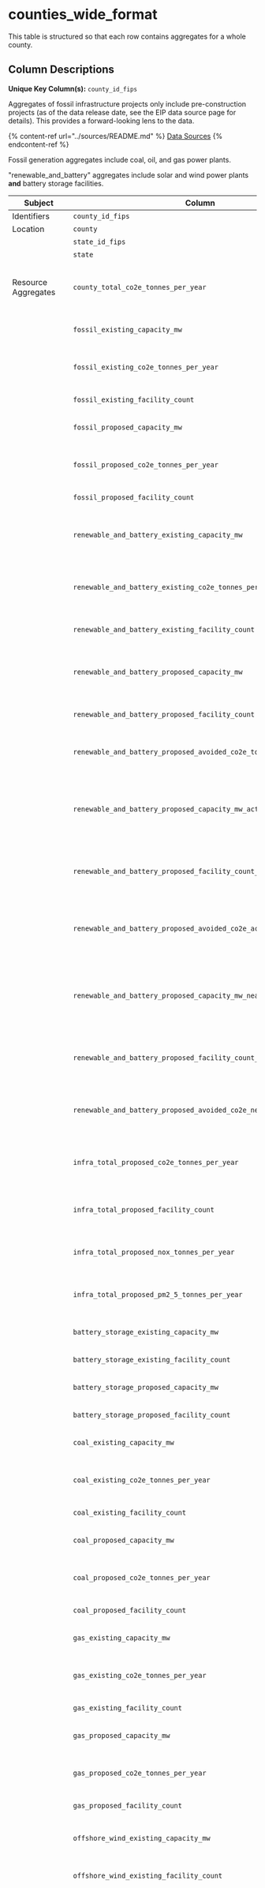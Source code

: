 # counties_wide_format

This table is structured so that each row contains aggregates for a whole county.

## Column Descriptions

**Unique Key Column(s):** `county_id_fips`

Aggregates of fossil infrastructure projects only include pre-construction projects (as of the data release date, see the EIP data source page for details). This provides a forward-looking lens to the data.

{% content-ref url="../sources/README.md" %}
[Data Sources](../sources/README.md)
{% endcontent-ref %}

Fossil generation aggregates include coal, oil, and gas power plants.

"renewable_and_battery" aggregates include solar and wind power plants **and** battery storage facilities.

|Subject|Column|Description|Source|Notes|
|----|----|----|----|----|
|Identifiers|`county_id_fips`|County FIPS ID|Census||
|Location|`county`|County name|Census||
||`state_id_fips`|State FIPS ID|Census||
||`state`|US State name|Census||
|Resource Aggregates|`county_total_co2e_tonnes_per_year`|Total CO2e emissions, across all sources and both proposed and existing, in metric tonnes per year.|PUDL, LBNL, EIP||
||`fossil_existing_capacity_mw`|Generation capacity, in megawatts, of existing fossil power plants.|PUDL||
||`fossil_existing_co2e_tonnes_per_year`|Annual CO2 equivalent emissions from existing fossil power plants, in metric tonnes.|derived from PUDL||
||`fossil_existing_facility_count`|Number of existing fossil power plants.|PUDL||
||`fossil_proposed_capacity_mw`|Generation capacity, in megawatts, of proposed fossil power plants.|LBNL||
||`fossil_proposed_co2e_tonnes_per_year`|Annual CO2 equivalent emissions from proposed fossil power plants, in metric tonnes.|derived from LBNL||
||`fossil_proposed_facility_count`|Number of proposed fossil power plants.|LBNL||
||`renewable_and_battery_existing_capacity_mw`|Combined generation and storage capacity, in megawatts, of existing renewable power and storage facilities.|PUDL||
||`renewable_and_battery_existing_co2e_tonnes_per_year`|Annual CO2 equivalent emissions from renewable generation and battery storage facilities, in metric tonnes.|derived from PUDL||
||`renewable_and_battery_existing_facility_count`|Number of existing renewable generation or battery storage facilities.|PUDL||
||`renewable_and_battery_proposed_capacity_mw`|Combined generation and storage capacity, in megawatts, of proposed renewable power and storage facilities.|LBNL||
||`renewable_and_battery_proposed_facility_count`|Number of proposed renewable generation or battery storage facilities.|LBNL||
||`renewable_and_battery_proposed_avoided_co2e_tonnes_per_year`|Estimated avoided CO2 equivalent emissions of proposed projects, in metric tonnes per year.|EPA AVERT||
||`renewable_and_battery_proposed_capacity_mw_actionable`|Combined generation and storage capacity, in megawatts, of proposed renewable power and storage facilities in the actionable stage of development.|derived from LBNL||
||`renewable_and_battery_proposed_facility_count_actionable`|Number of proposed renewable generation or battery storage facilities in the actionable stage of development.|derived from LBNL||
||`renewable_and_battery_proposed_avoided_co2e_actionable`|Estimated avoided CO2 equivalent emissions of proposed projects in the actionable stage of development, in metric tonnes per year.|EPA AVERT||
||`renewable_and_battery_proposed_capacity_mw_nearly_certain`|Combined generation and storage capacity, in megawatts, of proposed renewable power and storage facilities in the nearly completed stages of development.|derived from LBNL||
||`renewable_and_battery_proposed_facility_count_nearly_certain`|Number of proposed renewable generation or battery storage facilities in the nearly completed stages of development.|derived from LBNL||
||`renewable_and_battery_proposed_avoided_co2e_nearly_certain`|Estimated avoided CO2 equivalent emissions of proposed but nearly completed projects, in metric tonnes per year.|EPA AVERT||
||`infra_total_proposed_co2e_tonnes_per_year`|Annual CO2 equivalent emissions from all proposed fossil infrastructure projects, in metric tonnes.|EIP||
||`infra_total_proposed_facility_count`|Number of proposed fossil infrastructure facilities across all sectors.|EIP||
||`infra_total_proposed_nox_tonnes_per_year`|Annual NOx emissions from all proposed fossil infrastructure projects, in metric tonnes.|EIP||
||`infra_total_proposed_pm2_5_tonnes_per_year`|Annual PM2.5 emissions from all proposed fossil infrastructure projects, in metric tonnes.|EIP||
||`battery_storage_existing_capacity_mw`|Storage capacity, in megawatts, of existing battery storage facilities.|PUDL||
||`battery_storage_existing_facility_count`|Number of existing battery storage facilities.|PUDL||
||`battery_storage_proposed_capacity_mw`|Storage capacity, in megawatts, of proposed battery storage facilities.|LBNL||
||`battery_storage_proposed_facility_count`|Number of proposed battery storage facilities.|LBNL||
||`coal_existing_capacity_mw`|Generation capacity, in megawatts, of existing coal power plants.|PUDL||
||`coal_existing_co2e_tonnes_per_year`|Annual CO2 equivalent emissions from existing coal power plants, in metric tonnes.|derived from PUDL||
||`coal_existing_facility_count`|Number of existing coal power plants.|PUDL||
||`coal_proposed_capacity_mw`|Generation capacity, in megawatts, of proposed coal power plants.|LBNL||
||`coal_proposed_co2e_tonnes_per_year`|Annual CO2 equivalent emissions from proposed fossil power plants, in metric tonnes.|derived from LBNL||
||`coal_proposed_facility_count`|Number of proposed coal power plants.|LBNL||
||`gas_existing_capacity_mw`|Generation capacity, in megawatts, of existing gas power plants.|PUDL||
||`gas_existing_co2e_tonnes_per_year`|Annual CO2 equivalent emissions from existing gas power plants, in metric tonnes.|derived from PUDL||
||`gas_existing_facility_count`|Number of existing gas power plants.|PUDL||
||`gas_proposed_capacity_mw`|Generation capacity, in megawatts, of proposed gas power plants.|LBNL||
||`gas_proposed_co2e_tonnes_per_year`|Annual CO2 equivalent emissions from proposed gas power plants, in metric tonnes.|derived from LBNL||
||`gas_proposed_facility_count`|Number of proposed gas power plants.|LBNL||
||`offshore_wind_existing_capacity_mw`|Generation capacity, in megawatts, of existing offshore wind power plants.|PUDL||
||`offshore_wind_existing_facility_count`|Number of existing offshore wind power plants.|PUDL||
||`offshore_wind_proposed_capacity_mw`|Generation capacity, in megawatts, of propsed offshore wind power plants. When a wind farm has multiple cable landing locations, the capacity is split equally between landing locations. Note that this is the only proposed capacity column NOT sourced from LBNL.|original work||
||`offshore_wind_proposed_facility_count`|Number of proposed offshore wind power plants.|original work||
||`offshore_wind_proposed_avoided_co2e_tonnes_per_year`|Estimated avoided CO2 equivalent emissions of all proposed offshore wind projects, in metric tonnes per year.|EPA AVERT||
||`offshore_wind_capacity_mw_via_ports`|Total generation capacity, in megawatts, of propsed offshore wind power plants with an assembly/manufacturing port in this county. Capacity has NOT been split between multiple port locations, so the sum of this column is deliberately greater than total proposed offshore wind capacity.|original work||
||`offshore_wind_interest_type`|Describes the relationship of this county to offshore wind. One of `Proposed lease area`, `Contracted project`,  `Lease area in proximity`, or NULL.|original work||
||`offshore_wind_proposed_capacity_mw_actionable`|Total capacity, in megawatts, of proposed offshore wind facilities in the actionable stage of development.|original work||
||`offshore_wind_proposed_facility_count_actionable`|Number of proposed offshore wind projects in the actionable stage of development.|original work||
||`offshore_wind_proposed_avoided_co2e_actionable`|Estimated avoided CO2 equivalent emissions of proposed offshore wind projects in the actionable stage of development, in metric tonnes per year.|original work, EPA AVERT||
||`offshore_wind_proposed_capacity_mw_nearly_certain`|Total capacity, in megawatts, of nearly completed offshore wind facilities.|original work||
||`offshore_wind_proposed_facility_count_nearly_certain`|Number of nearly completed offshore wind facilities.|original work||
||`offshore_wind_proposed_avoided_co2e_nearly_certain`|Estimated avoided CO2 equivalent emissions of nearly completed offshore wind projects, in metric tonnes per year.|original work, EPA AVERT||
||`oil_existing_capacity_mw`|Generation capacity, in megawatts, of existing oil and diesel power plants.|PUDL||
||`oil_existing_co2e_tonnes_per_year`|Annual CO2 equivalent emissions from existing oil power plants, in metric tonnes.|derived from PUDL||
||`oil_proposed_facility_count`|Number of proposed oil power plants.|LBNL||
||`oil_proposed_capacity_mw`|Generation capacity, in megawatts, of proposed oil and diesel power plants.|LBNL||
||`oil_proposed_co2e_tonnes_per_year`|Annual CO2 equivalent emissions from proposed oil power plants, in metric tonnes.|derived from LBNL||
||`oil_existing_facility_count`|Number of existing oil power plants.|PUDL||
||`onshore_wind_existing_capacity_mw`|Generation capacity, in megawatts, of existing onshore wind power plants.|PUDL||
||`onshore_wind_existing_facility_count`|Number of existing onshore wind power plants.|PUDL||
||`onshore_wind_proposed_capacity_mw`|Generation capacity, in megawatts, of proposed onshore wind power plants.|LBNL||
||`onshore_wind_proposed_facility_count`|Number of proposed onshore wind power plants.|LBNL||
||`onshore_wind_proposed_avoided_co2e_tonnes_per_year`|Estimated avoided CO2 equivalent emissions of all proposed onshore wind projects, in metric tonnes per year.|EPA AVERT||
||`onshore_wind_proposed_capacity_mw_actionable`|Total capacity, in megawatts, of proposed onshore wind facilities in the actionable stage of development.|LBNL||
||`onshore_wind_proposed_facility_count_actionable`|Number of proposed onshore wind projects in the actionable stage of development.|LBNL||
||`onshore_wind_proposed_avoided_co2e_actionable`|Estimated avoided CO2 equivalent emissions of proposed onshore wind projects in the actionable stage of development, in metric tonnes per year.|LBNL, EPA AVERT||
||`onshore_wind_proposed_capacity_mw_nearly_certain`|Total capacity, in megawatts, of nearly completed onshore wind facilities.|LBNL||
||`onshore_wind_proposed_facility_count_nearly_certain`|Number of nearly completed onshore wind facilities.|LBNL||
||`onshore_wind_proposed_avoided_co2e_nearly_certain`|Estimated avoided CO2 equivalent emissions of nearly completed onshore wind projects, in metric tonnes per year.|LBNL, EPA AVERT||
||`solar_existing_capacity_mw`|Generation capacity, in megawatts, of existing solar power plants.|PUDL||
||`solar_existing_co2e_tonnes_per_year`|Annual CO2 equivalent emissions from existing solar power plants, in metric tonnes. The few non-zero values of this column come from solar thermal facilities that also burn gas.|derived from PUDL||
||`solar_existing_facility_count`|Number of existing solar power plants.|PUDL||
||`solar_proposed_capacity_mw`|Generation capacity, in megawatts, of proposed solar power plants.|LBNL||
||`solar_proposed_facility_count`|Number of proposed solar power plants.|LBNL||
||`solar_proposed_avoided_co2e_tonnes_per_year`|Estimated avoided CO2 equivalent emissions of all proposed solar projects, in metric tonnes per year.|LBNL, EPA AVERT||
||`solar_proposed_capacity_mw_actionable`|Total capacity, in megawatts, of proposed solar facilities in the actionable stage of development.|LBNL||
||`solar_proposed_facility_count_actionable`|Number of proposed solar projects in the actionable stage of development.|LBNL||
||`solar_proposed_avoided_co2e_actionable`|Estimated avoided CO2 equivalent emissions of proposed solar projects in the actionable stage of development, in metric tonnes per year.|LBNL, EPA AVERT||
||`solar_proposed_capacity_mw_nearly_certain`|Total capacity, in megawatts, of nearly completed solar facilities.|LBNL||
||`solar_proposed_facility_count_nearly_certain`|Number of nearly completed solar facilities.|LBNL||
||`solar_proposed_avoided_co2e_nearly_certain`|Estimated avoided CO2 equivalent emissions of nearly completed solar projects, in metric tonnes per year.|LBNL, EPA AVERT||
||`infra_gas_proposed_co2e_tonnes_per_year`|Annual CO2 equivalent emissions from proposed gas infrastructure, in metric tonnes.|EIP||
||`infra_gas_proposed_facility_count`|Number of existing infrastructure facilities in the gas sector, excluding LNG.|EIP||
||`infra_gas_proposed_nox_tonnes_per_year`|Annual NOx emissions from all proposed gas infrastructure projects, in metric tonnes.|EIP||
||`infra_gas_proposed_pm2_5_tonnes_per_year`|Annual PM2.5 emissions from all proposed gas infrastructure projects, in metric tonnes.|EIP||
||`infra_lng_proposed_co2e_tonnes_per_year`|Annual CO2 equivalent emissions from proposed LNG infrastructure, in metric tonnes.|EIP||
||`infra_lng_proposed_facility_count`|Number of existing infrastructure facilities in the LNG sector.|EIP||
||`infra_lng_proposed_nox_tonnes_per_year`|Annual NOx emissions from all proposed LNG infrastructure projects, in metric tonnes.|EIP||
||`infra_lng_proposed_pm2_5_tonnes_per_year`|Annual PM2.5 emissions from all proposed LNG infrastructure projects, in metric tonnes.|EIP||
||`infra_oil_proposed_co2e_tonnes_per_year`|Annual CO2 equivalent emissions from proposed oil infrastructure, in metric tonnes.|EIP||
||`infra_oil_proposed_facility_count`|Number of existing infrastructure facilities in the oil sector, excluding natural-gas-specific facilties.|EIP||
||`infra_oil_proposed_nox_tonnes_per_year`|Annual NOx emissions from all proposed oil infrastructure projects, in metric tonnes.|EIP||
||`infra_oil_proposed_pm2_5_tonnes_per_year`|Annual PM2.5 emissions from all proposed oil infrastructure projects, in metric tonnes.|EIP||
||`infra_petrochemicals_and_plastics_proposed_co2e_tonnes_per_year`|Annual CO2 equivalent emissions from proposed petrochemical and plastics infrastructure, in metric tonnes.|EIP||
||`infra_petrochemicals_and_plastics_proposed_facility_count`|Number of existing infrastructure facilities in the petrochemicals and plastics sector, excluding fertilizers.|EIP||
||`infra_petrochemicals_and_plastics_proposed_nox_tonnes_per_year`|Annual NOx emissions from all proposed petrochemical and plastics infrastructure projects, in metric tonnes.|EIP||
||`infra_petrochemicals_and_plastics_proposed_pm2_5_tonnes_per_yea`|Annual PM2.5 emissions from all proposed petrochemical and plastics infrastructure projects, in metric tonnes.|EIP||
||`infra_synthetic_fertilizers_proposed_co2e_tonnes_per_year`|Annual CO2 equivalent emissions from proposed fertilizer infrastructure, in metric tonnes.|EIP||
||`infra_synthetic_fertilizers_proposed_facility_count`|Number of existing infrastructure facilities in the fertilizers sector.|EIP||
||`infra_synthetic_fertilizers_proposed_nox_tonnes_per_year`|Annual NOx emissions from all proposed fossil infrastructure projects, in metric tonnes.|EIP||
||`infra_synthetic_fertilizers_proposed_pm2_5_tonnes_per_year`|Annual PM2.5 emissions from all proposed fossil infrastructure projects, in metric tonnes.|EIP||
|Regulatory|`ordinance_text`|Summary text of the local ordinances in the given county, if any.|RELDI||
||`ordinance_via_reldi`|True when a county has banned wind or solar development according to RELDI's ordinance database.|derived from RELDI||
||`ordinance_earliest_year_mentioned`|Approximate year the local ordinance was enacted. This was automatically extracted from the ordinance text so is not perfectly accurate.|derived from RELDI||
||`ordinance_jurisdiction_name`|Name of the jurisdiction with a local ordinance. This is usually a county or town within that county. "multiple" if more than one jurisdiction within the county has an ordinance.|RELDI||
||`ordinance_jurisdiction_type`|Category of jurisdiction: county, town, or city. "multiple" if more than one jurisdiction type within the county has an ordinance.|derived from RELDI||
||`ordinance_via_solar_nrel`|True when a county has banned solar development according to NREL's ordinance database.|NREL|See 'NREL Ordinance Interpretation' section below|
||`ordinance_via_wind_nrel`|True when a county has banned wind development according to NREL's ordinance database.|NREL|See 'NREL Ordinance Interpretation' section below|
||`ordinance_via_nrel_is_de_facto`|True when a wind/solar ban is based on technical criteria like setback distances, as opposed to an outright ban.|NREL|See 'NREL Ordinance Interpretation' section below|
||`ordinance_is_restrictive`|True when any of `ordinance_via_solar_nrel`, `ordinance_via_wind_nrel`, or `ordinance_via_reldi` are True|NREL/RELDI||
||`state_permitting_text`|Summary text of the wind permitting rules of the given state.|NCSL||
||`state_permitting_type`|Category of the state's wind permitting jurisdiction: state, local, or hybrid.|NCSL||
||`energy_community_qualifies`|True if the county qualifies via employment OR the fraction of qualifying area from coal closures is >= 50%|derived from RMI||
||`energy_community_coal_closures_area_fraction`|Fraction of county land area that qualifies due to coal mine and generator closures.|RMI||
||`energy_community_qualifies_via_employment`|True if the county is part of a qualifying Statistical Area based on fossil fuel employment.|RMI||
||`county_land_area_km2`|Total land area of a county with units of square kilometers.|Census TIGER||
||`unprotected_land_area_km2`|Total county area minus protected area (GAP 1 or 2). See Protected Land Area section below.|USGS PAD||
||`federal_fraction_unprotected_land`|Fraction of unprotected land area managed by Federal agencies.|USGS PAD||
||`tribal_land_frac`|Fraction of county area under American Indian, Alaska Native, or Native Hawaiian governance.|Census||
|Environmental Justice|`total_tracts`|Number of Census tracts contained in this county|Justice40||
||`justice40_dbcp_index`|Proprietary environmental justice score. See Justice40 section below.|Justice40||
||`n_distinct_qualifying_tracts`|Number of distinct tracts that meet Justice40's criterion for "disadvantaged" within this county|Justice40||
||`n_tracts_agriculture_loss_low_income`|Number of tracts with high predicted climate-driven agriculture loss and low income (excepting students)|Justice40||
||`n_tracts_asthma_low_income`|Number of tracts with high asthma rates and low income (excepting students)|Justice40||
||`n_tracts_below_poverty_and_low_high_school`|Number of tracts with high poverty rates and low high school graduation rates|Justice40||
||`n_tracts_below_poverty_line_less_than_high_school_islands`|Number of tracts with high poverty rates and low high school graduation rates (island territories only)|Justice40||
||`n_tracts_building_loss_low_income`|Number of tracts with high predicted climate-driven building loss and low income (excepting students)|Justice40||
||`n_tracts_diabetes_low_income`|Number of tracts with high diabetes rates and low income (excepting students)|Justice40||
||`n_tracts_diesel_particulates_low_income`|Number of tracts with high diesel emissions and low income (excepting students)|Justice40||
||`n_tracts_energy_burden_low_income`|Number of tracts with high energy burden and low income (excepting students)|Justice40||
||`n_tracts_hazardous_waste_proximity_low_income`|Number of tracts with close proximity to hazardous waste sites and low income (excepting students)|Justice40||
||`n_tracts_heart_disease_low_income`|Number of tracts with high heart disease rates and low income (excepting students)|Justice40||
||`n_tracts_housing_burden_low_income`|Number of tracts with high housing burden and low income (excepting students)|Justice40||
||`n_tracts_lead_paint_and_median_home_price_low_income`|Number of tracts with high lead paint exposure, high home prices, and low income (excepting students)|Justice40||
||`n_tracts_life_expectancy_low_income`|Number of tracts with low life expectancy and low income (excepting students)|Justice40||
||`n_tracts_linguistic_isolation_and_low_high_school`|Number of tracts with high linguistic isolation and low high school graduation rates|Justice40||
||`n_tracts_local_to_area_income_ratio_and_low_high_school`|Number of tracts with low ratios of local to regional income and low high school graduation rates|Justice40||
||`n_tracts_local_to_area_income_ratio_less_than_high_school_islan`|Number of tracts with low ratios of local to regional income and low high school graduation rates (island territories only)|Justice40||
||`n_tracts_pm2_5_low_income`|Number of tracts with high particulate matter pollution and low income (excepting students)|Justice40||
||`n_tracts_population_loss_low_income`|Number of tracts with high predicted climate-driven population loss and low income (excepting students)|Justice40||
||`n_tracts_risk_management_plan_proximity_low_income`|Number of tracts with close proximity to RMP sites and low income (excepting students)|Justice40||
||`n_tracts_superfund_proximity_low_income`|Number of tracts with close proximity to superfund sites and low income (excepting students)|Justice40||
||`n_tracts_traffic_low_income`|Number of tracts with high traffic exposure and low income (excepting students)|Justice40||
||`n_tracts_unemployment_and_low_high_school`|Number of tracts with high unemployment and low high school graduation rates|Justice40||
||`n_tracts_unemployment_less_than_high_school_islands`|Number of tracts with high unemployment and low high school graduation rates (island territories only)|Justice40||
||`n_tracts_wastewater_low_income`|Number of tracts with high wastewater pollution and low income (excepting students)|Justice40||
|Elections|`next_election_date`|The date of closest upcoming election in the county.|Ballot Ready||
||`next_election_reference_year`|Refers to a base year that the election frequency can be calculated from, either into the future or the past|Ballot Ready|For example, a position with a reference_year of 2022 and frequency of 4 has scheduled elections in 2018, 2022, 2026, etc.|
||`next_election_frequency`|How often the position is regularly scheduled for election|Ballot Ready|Certain positions are scheduled for election on non-standard frequences, such as 4 years then 2 years then 4 years (4-2-4) to align with 10 year redistricting cycles. Thus the field is returned as an array of frequncies rather than a single integer.|
||`next_election_position_name`|The name of the position that encompasses both official ballot and BallotReady position naming conventions|Ballot Ready||
||`next_election_number_of_seats`|The maximum number of people who will be elected to that position during a given race.|Ballot Ready|Note that staggered term positions will have seats on a board split over multiple positions. For example, a 5 member board that elects 2 members in 2022 and 3 members in 2024 will have two separate position records, one with 2 seats and one with 3 seats.|

## Modeling Decisions

Almost all the decisions from the ISO and fossil infrastructure project level tables are inherited by these aggregates. The following are in addition to, not instead of, those decisions.

### Local Ordinance Resolution Mismatch

See the description in the iso\_projects\_long\_format section for details.

{% content-ref url="iso_projects_long_format.md" %}
[iso\_projects\_long\_format.md](iso\_projects\_long\_format.md)
{% endcontent-ref %}

When aggregating to the county level, 8 out of 92 (9%) counties (as of January 2022) have multiple associated ordinances. In those cases, the ordinance descriptions have been concatenated together.

### NREL Ordinance Interpretation

See the description in the NREL_ordinance section for details.

{% content-ref url="../NREL_ordinance_bans.md" %}
[NREL_ordinance_bans.md](../NREL_ordinance_bans.md)
{% endcontent-ref %}

Additionally, as with the RELDI local ordinance dataset above, some ordinances belong to sub-county level jurisdictions such as townships. In those cases, the ban is propagated up to the entire county when represented in this county-level table.

### EIP Emissions Aggregates

EIP tracks 7 different types of emissions: CO2e, PM2.5, NOx, VOC, SO2, CO, HAPs. For the sake of simplicity, this table contains only:

* CO2e, because of its direct climate relevance and for comparison with power plants
* PM2.5, because of its outsize impact on public health and the EPA’s damage assessments
* NOx, another well-known combustion byproduct

### EIP Project Filtering

EIP’s project database also contains older projects that are already completed or under construction. To keep this table forward looking, those older projects have been removed from these aggregates. This leaves only 136/439 (31%) of the projects as of January 2022 data.

### Justice40 Environmental Justice Metrics

The Climate and Economic Justice Screening Tool (CEJST) derives from the Justice40 Biden Administration Initiative. The CEJST dataset measures socio-economic and environmental measures for each Census tract and identifies overburdened and underserved census tracts within counties in the U.S. Communities are considered disadvantaged: 1) if they are in census tracts that meet the thresholds for at least one of the tool’s categories of burden, or 2) if they are on land within the boundaries of Federally Recognized Tribes.

The data derives many indicators from these measures, such as "high diabetes rates, low income, and low college student population". To qualify, a tract must (1) exceed the 90th percentile of the environmental or climate indicator (i.e., particulate matter exposure), AND 2) meet the socioeconomic indicators designed to identify low income communities (i.e., exceed the 65th percentile for households living at or below 200% of the Federal poverty level)." See [their documentation](https://static-data-screeningtool.geoplatform.gov/data-pipeline/data/score/downloadable/cejst\_technical\_support\_document.pdf) for details.

#### Proprietary Justice40 Index

We derive an index in order to condense all the environmental justice information into a single summary number. The index is calculated as follows:

1. Aggregate by category: for each tract, sum the indicators within each category. If the sum is >= 1, assign 1, else 0.
2. Aggregate by county: take a weighted sum of the new indicators and the category weights below. This produces an index value for each county.
3. Counties with a score of ≥4 points are considered an EJ priority.

The category weights are:

| Category  | Weight |
| --------- | ------ |
| Climate   | 1.0    |
| Energy    | 1.0    |
| Transit   | 1.0    |
| Pollution | 0.75   |
| Water     | 0.75   |
| Housing   | 0.5    |
| Health    | 0.5    |
| Workforce | 0.5    |

### Offshore Wind

#### Capacity is Split Between Cable Landing Locations

Some prospective offshore wind power plants propose to connect to the grid at multiple locations on shore. For these projects, the total project capacity is split equally between landing locations and assigned to their respective counties.

#### Use of Original Data Source -- Not LBNL's ISO Queue

We have compiled proposed offshore wind data from industry insiders that we believe to be more certain than the entries in the ISO queues. Unlike the ISO queues, this dataset does not include highly speculative and occasionally duplicative entries. This causes the total proposed MW to be about 1/3 the size of the total from the ISO queue projects.

### Protected Land Area

See here for details:

{% content-ref url="../protected-land-area.md" %}
[Protected Land Area](../protected-land-area.md)
{% endcontent-ref %}

### Energy Community Qualification

The Inflation Reduction Act tax credit qualifications are defined at three different spatial resolutions, only one of which directly maps to county boundaries. We reconcile that spatial mismatch as follows:

Fossil employment qualification is defined on Metropolitan Statistical Areas, which are sets of counties. There is a direct mapping from MSAs to counties, so there is no modeling ambiguity here.

Coal closure qualification is defined on the Census tract level. Counties are combinations of Census tracts, so many counties will contain qualifying area but may not completely qualify. We reconcile this by arbitrarily defining a threshold at 50% of county area.

Finally, individual brownfield sites are elligible for tax credits. In the future, we plan to aggregate the total area of qualifying sites, but have not yet implemented this. Brownfield qualification does not yet play any role in our current qualification rubric.

### "Actionable" and "Nearly Certain" Projects

These values are based on where a project is in the interconnection process. An "actionable" project is one that meets the following criteria:

* proposed operating date in the latest year queue data or later (forward looking)
* is active in the queue
* is in one of the following stages of interconnection, as classified by LBNL:
  * Facility Study
  * System Impact Study
  * Phase 4 Study
  * "IA Pending"
  * "IA in Progress"
Offshore wind projects come from a separate source, so their only "actionable" qualification is to have a `construction_status` of "Site assessment underway" or "Not started".

A "nearly certain" project is one that meets the "actionable" criteria but with the following additional allowable interconnection stages:

* Construction
* IA Executed
* Operational
Offshore wind projects come from a separate source, so their only "nearly certain" qualification is to have a `construction_status` of "Construction underway".

### Definition of "Renewables" includes Battery Storage

The columns prefixed with `renewable_and_battery_` contain aggregates of both generation and storage assets. The generation sources are solar photovoltaic, onshore wind, and offshore wind techonologies. The only included storage type is battery storage. Batteries are included here because

* batteries increase capacity factors of wind & solar plants
* batteries allow arbitrage against tariffs, enabling higher project values
* batteries are also additional local economic development (more tax base)

### Avoided CO2e Emissons

Avoided emissions estimates are based on the EPA's AVERT model. In this model, the avoided emissions are calculated as the difference between the emissions of the proposed generator (zero for renewables) and the emissions of the existing generator that would be displaced by the proposed generator. This gives an esimate of the short term emissions impact of the proposed generator.

The marginal generator is determined by the proposed generator's location and the time of day/year. Avoided emissions are scaled by the capacity of the proposed generator times an average capacity factor for the proposed generator's resource type and location.

The equation for avoided emissions is:
(Capacity of proposed generator [MW]) \* (Average capacity factor of proposed generator [MWh/hour/MW]) \* (8766 [average hours/year]) * (Emissions factor of marginal generator [tonnes/MWh])
